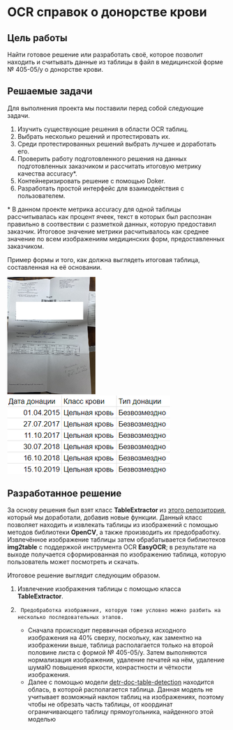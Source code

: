 # OCR справок о донорстве крови

## Цель работы
Найти готовое решение или разработать своё, которое позволит находить и считывать данные из таблицы в файл в медицинской форме № 405-05/у о донорстве крови.

## Решаемые задачи
Для выполнения проекта мы поставили перед собой следующие задачи.
1. Изучить существующие решения в области OCR таблиц.
2. Выбрать несколько решений и протестировать их.
3. Среди протестированных решений выбрать лучшее и доработать его.
4. Проверить работу подготовленного решения на данных подготовленных заказчиком и рассчитать итоговую метрику качества accuracy*.
5. Контейнеризировать решение с помощью Doker.
6. Разработать простой интерфейс для взаимодействия с пользователем.

\* В данном проекте метрика accuracy для одной таблицы рассчитывалась как процент ячеек, текст в которых был распознан правильно в соотвествии с разметкой данных, которую предоставил заказчик. Итоговое значение метрики расчитывалось как среднее значение по всем изображениям медицинских форм, предоставленных заказчиком.

Пример формы и того, как должна выглядеть итоговая таблица, составленная на её основании.

<img src="https://github.com/olga-khrushcheva/DonorSearch/blob/master/images/Example_form_405-05.jpg" height=40% width=40%>

<img src="https://github.com/olga-khrushcheva/DonorSearch/blob/master/images/Example_of_recognized_table.png">

## Разработанное решение
За основу решения был взят класс **TableExtractor** из [этого репозитория](https://github.com/livefiredev/ocr-extract-table-from-image-python), который мы доработали, добавив новые функции. Данный класс позволяет находить и извлекать таблицы из изображений с помощью методов библиотеки **OpenCV**, а также производить их предобработку. Извлечённое изображение таблицы затем обрабатывается библиотеков **img2table** с поддержкой инструмента OCR **EasyOCR**; в результате на выходе получается сформированная по изображению таблица, которую пользователь может посмотреть и скачать.

Итоговое решение выглядит следующим образом.
1.  Извлечение изображения таблицы с помощью класса **TableExtractor**.
2.      Предобработка изображения, которую тоже условно можно разбить на несколько последовательных этапов.
    * Сначала происходит перввичная обрезка исходного изображения на 40% сверху, поскольку, как заментно на изображении выше, таблица располагается только на второй половине листа с формой № 405-05/у. Затем выполняются нормализация изображения, удаление печатей на нём, удаление шумаЮ повышения яркости, конрастности и чёткости изображения.
    * Далее с помощью модели [detr-doc-table-detection](https://huggingface.co/TahaDouaji/detr-doc-table-detection) находится облась, в которой располагается таблица. Данная модель не учитывает возможный наклон таблиц на изображениях, поэтому чтобы не обрезать часть таблицы, от координат ограничивающего таблицу прямоугольника, найденного этой моделью
